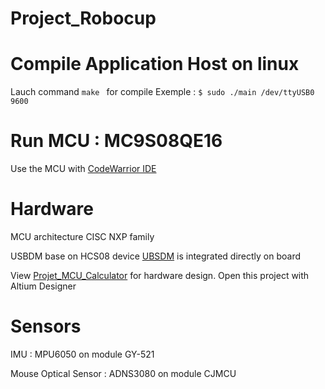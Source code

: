 # Project_Robocup
 
 # Compile Application Host on linux
 Lauch command `make ` for compile 
 Exemple : `$ sudo ./main /dev/ttyUSB0 9600`

 # Run MCU : MC9S08QE16 
 Use the MCU with  [CodeWarrior IDE](https://www.nxp.com/support/developer-resources/software-development-tools/codewarrior-development-tools/codewarrior-legacy/codewarrior-development-studios/codewarrior-for-microcontrollers/codewarrior-for-mcus-eclipse-ide-coldfire-56800-e-dsc-kinetis-qorivva-56xx-rs08-s08-s12z-v11.0:CW-MCU10)

# Hardware 
MCU architecture CISC NXP family 

USBDM base on HCS08 device [UBSDM](https://github.com/podonoghue/usbdm-hcs08) is integrated directly on board

View [Projet_MCU_Calculator](https://github.com/jorisoffouga/Project_Robocup/tree/master/Project_MCU_Calculator) for hardware design. Open this project with Altium Designer

# Sensors
IMU : MPU6050 on module GY-521

Mouse Optical Sensor : ADNS3080 on module CJMCU  